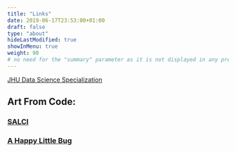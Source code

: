 ```yaml
---
title: "Links"
date: 2019-06-17T23:53:00+01:00
draft: false
type: "about"
hideLastModified: true
showInMenu: true
weight: 90 
# no need for the "summary" parameter as it is not displayed in any previews
---
```



[JHU Data Science Specialization](https://www.coursera.org/specializations/jhu-data-science)


## Art From Code:
###  [SALCI](https://github.com/dunhampa/SALCI) 


###  [A Happy Little Bug](https://github.com/dunhampa/A_Happy_Little_Bug) 
